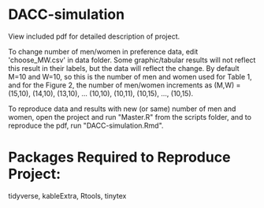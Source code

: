 # DACC-simulation
View included pdf for detailed description of project.

To change number of men/women in preference data, edit 'choose_MW.csv' in data folder. Some graphic/tabular results will not reflect 
this result in their labels, but the data will reflect the change. By default M=10 and W=10, so this is the number of men and women used for Table 1, 
and for the Figure 2, the number of men/women increments as (M,W) = (15,10), (14,10), (13,10), ... (10,10), (10,11), (10,15), ..., (10,15).

To reproduce data and results with new (or same) number of men and women, open the project and run "Master.R" from the scripts folder, 
and to reproduce the pdf, run "DACC-simulation.Rmd".

# Packages Required to Reproduce Project:
tidyverse, kableExtra, Rtools, tinytex